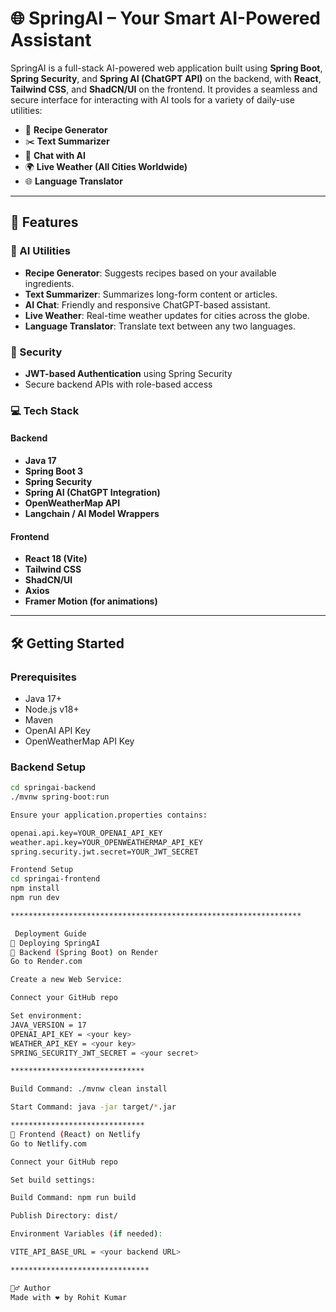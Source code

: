 # 🌐 SpringAI – Your Smart AI-Powered Assistant

SpringAI is a full-stack AI-powered web application built using **Spring Boot**, **Spring Security**, and **Spring AI (ChatGPT API)** on the backend, with **React**, **Tailwind CSS**, and **ShadCN/UI** on the frontend. It provides a seamless and secure interface for interacting with AI tools for a variety of daily-use utilities:

- 🍳 **Recipe Generator**  
- ✂️ **Text Summarizer**  
- 💬 **Chat with AI**  
- 🌍 **Live Weather (All Cities Worldwide)**  
- 🌐 **Language Translator**  

---

## 🚀 Features

### 🤖 AI Utilities
- **Recipe Generator**: Suggests recipes based on your available ingredients.
- **Text Summarizer**: Summarizes long-form content or articles.
- **AI Chat**: Friendly and responsive ChatGPT-based assistant.
- **Live Weather**: Real-time weather updates for cities across the globe.
- **Language Translator**: Translate text between any two languages.

### 🔐 Security
- **JWT-based Authentication** using Spring Security
- Secure backend APIs with role-based access

### 💻 Tech Stack

#### Backend
- **Java 17**
- **Spring Boot 3**
- **Spring Security**
- **Spring AI (ChatGPT Integration)**
- **OpenWeatherMap API**
- **Langchain / AI Model Wrappers**

#### Frontend
- **React 18 (Vite)**
- **Tailwind CSS**
- **ShadCN/UI**
- **Axios**
- **Framer Motion (for animations)**

---

## 🛠️ Getting Started

### Prerequisites

- Java 17+
- Node.js v18+
- Maven
- OpenAI API Key
- OpenWeatherMap API Key

### Backend Setup

```bash
cd springai-backend
./mvnw spring-boot:run

Ensure your application.properties contains:

openai.api.key=YOUR_OPENAI_API_KEY
weather.api.key=YOUR_OPENWEATHERMAP_API_KEY
spring.security.jwt.secret=YOUR_JWT_SECRET

Frontend Setup
cd springai-frontend
npm install
npm run dev

*****************************************************************

 Deployment Guide
🚀 Deploying SpringAI
🔹 Backend (Spring Boot) on Render
Go to Render.com

Create a new Web Service:

Connect your GitHub repo

Set environment:
JAVA_VERSION = 17
OPENAI_API_KEY = <your key>
WEATHER_API_KEY = <your key>
SPRING_SECURITY_JWT_SECRET = <your secret>

******************************

Build Command: ./mvnw clean install

Start Command: java -jar target/*.jar

******************************
🔹 Frontend (React) on Netlify
Go to Netlify.com

Connect your GitHub repo

Set build settings:

Build Command: npm run build

Publish Directory: dist/

Environment Variables (if needed):

VITE_API_BASE_URL = <your backend URL>

*******************************

🙋‍♂️ Author
Made with ❤️ by Rohit Kumar
